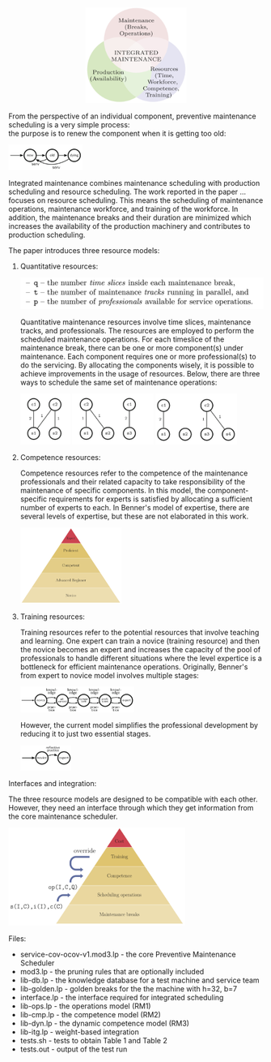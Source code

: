 <p align="center"><img src="images/integrated.png" width="200"></p>

From the perspective of an individual component, preventive maintenance scheduling is a very simple process:  
the purpose is to renew the component when it is getting too old:

   <img src="images/Reset.png" height="50">

Integrated maintenance combines maintenance scheduling with production scheduling and resource scheduling.  The work reported in the paper ... focuses on resource scheduling.  This means the scheduling of maintenance operations, maintenance workforce, and training of the workforce.  In addition, the maintenance breaks and their duration are minimized which increases the availability of the production machinery and contributes to production scheduling.  

The paper introduces three resource models:

1. Quantitative resources:

   <img src="images/params.png" width="550">

   Quantitative maintenance resources involve time slices, maintenance tracks, and professionals.  The resources are employed to perform the scheduled maintenance operations.  For each timeslice of the maintenance break, there can be one or more component(s) under maintenance.   Each component requires one or more professional(s) to do the servicing.  By allocating the components wisely, it is possible to achieve improvements in the usage of resources.  Below, there are three ways to schedule the same set of maintenance operations:

   <img src="images/ops1.png" height="100"> <img src="images/ops2.png" height="100"> <img src="images/ops3.png" height="100">

2. Competence resources:

   Competence resources refer to the competence of the maintenance professionals and their related capacity to take responsibility of the maintenance of specific components.  In this model, the component-specific requirements for experts is satisfied by allocating a sufficient number of experts to each.  In Benner's model of expertise, there are several levels of expertise, but these are not elaborated in this work.
   
   <img src="images/Benner.png" width="200">

4. Training resources:

   Training resources refer to the potential resources that involve teaching and learning.  One expert can train a novice (training resource) and then the novice becomes an expert and increases the capacity of the pool of professionals to handle different situations where the level expertice is a bottleneck for efficient maintenance operations.  Originally, Benner's from expert to novice model involves multiple stages:

   <img src="images/BennerFSM.png" height="50">

   However, the current model simplifies the professional development by reducing it to just two essential stages.
   
   <img src="images/BennerSimple.png" height="50">

Interfaces and integration:

The three resource models are designed to be compatible with each other.  However, they need an interface through which they get information from the core maintenance scheduler.   

<img src="images/interfaces.png" width="350">




Files:

* service-cov-ocov-v1.mod3.lp - the core Preventive Maintenance Scheduler
* mod3.lp - the pruning rules that are optionally included
* lib-db.lp - the knowledge database for a test machine and service team
* lib-golden.lp - golden breaks for the the machine with h=32, b=7
* interface.lp - the interface required for integrated scheduling
* lib-ops.lp - the operations model (RM1)
* lib-cmp.lp - the competence model (RM2)
* lib-dyn.lp - the dynamic competence model (RM3)
* lib-itg.lp - weight-based integration
* tests.sh - tests to obtain Table 1 and Table 2
* tests.out - output of the test run


